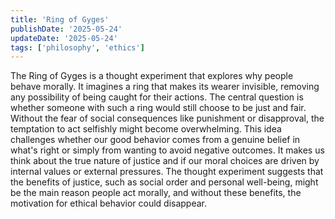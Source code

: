 ```yaml
---
title: 'Ring of Gyges'
publishDate: '2025-05-24'
updateDate: '2025-05-24'
tags: ['philosophy', 'ethics']
---
```


The Ring of Gyges is a thought experiment that explores why people behave morally. It imagines a ring that makes its wearer invisible, removing any possibility of being caught for their actions. The central question is whether someone with such a ring would still choose to be just and fair. Without the fear of social consequences like punishment or disapproval, the temptation to act selfishly might become overwhelming. This idea challenges whether our good behavior comes from a genuine belief in what's right or simply from wanting to avoid negative outcomes. It makes us think about the true nature of justice and if our moral choices are driven by internal values or external pressures. The thought experiment suggests that the benefits of justice, such as social order and personal well-being, might be the main reason people act morally, and without these benefits, the motivation for ethical behavior could disappear.

